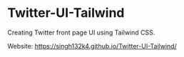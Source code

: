 # Twitter-UI-Tailwind
Creating Twitter front page UI using Tailwind CSS.

Website: https://singh132k4.github.io/Twitter-UI-Tailwind/
